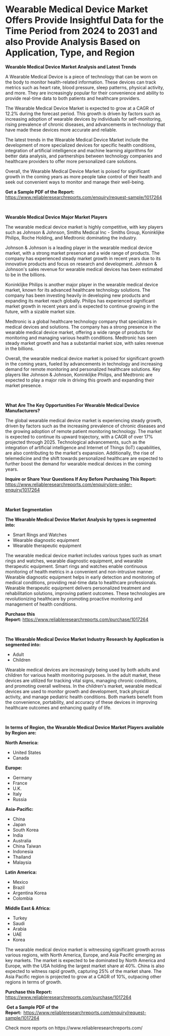 <p><h1>Wearable Medical Device Market Offers Provide Insightful Data for the Time Period from 2024 to 2031 and also Provide Analysis Based on Application, Type, and Region</h1></p><p><strong>Wearable Medical Device Market Analysis and Latest Trends</strong></p>
<p><p>A Wearable Medical Device is a piece of technology that can be worn on the body to monitor health-related information. These devices can track metrics such as heart rate, blood pressure, sleep patterns, physical activity, and more. They are increasingly popular for their convenience and ability to provide real-time data to both patients and healthcare providers.</p><p>The Wearable Medical Device Market is expected to grow at a CAGR of 12.2% during the forecast period. This growth is driven by factors such as increasing adoption of wearable devices by individuals for self-monitoring, rising prevalence of chronic diseases, and advancements in technology that have made these devices more accurate and reliable.</p><p>The latest trends in the Wearable Medical Device Market include the development of more specialized devices for specific health conditions, integration of artificial intelligence and machine learning algorithms for better data analysis, and partnerships between technology companies and healthcare providers to offer more personalized care solutions.</p><p>Overall, the Wearable Medical Device Market is poised for significant growth in the coming years as more people take control of their health and seek out convenient ways to monitor and manage their well-being.</p></p>
<p><strong>Get a Sample PDF of the Report:&nbsp;</strong> <a href="https://www.reliableresearchreports.com/enquiry/request-sample/1017264">https://www.reliableresearchreports.com/enquiry/request-sample/1017264</a></p>
<p>&nbsp;</p>
<p><strong>Wearable Medical Device Major Market Players</strong></p>
<p><p>The wearable medical device market is highly competitive, with key players such as Johnson & Johnson, Smiths Medical Inc - Smiths Group, Koninklijke Philips, Roche Holding, and Medtronic dominating the industry.</p><p>Johnson & Johnson is a leading player in the wearable medical device market, with a strong market presence and a wide range of products. The company has experienced steady market growth in recent years due to its innovative products and focus on research and development. Johnson & Johnson's sales revenue for wearable medical devices has been estimated to be in the billions.</p><p>Koninklijke Philips is another major player in the wearable medical device market, known for its advanced healthcare technology solutions. The company has been investing heavily in developing new products and expanding its market reach globally. Philips has experienced significant market growth in recent years and is expected to continue growing in the future, with a sizable market size.</p><p>Medtronic is a global healthcare technology company that specializes in medical devices and solutions. The company has a strong presence in the wearable medical device market, offering a wide range of products for monitoring and managing various health conditions. Medtronic has seen steady market growth and has a substantial market size, with sales revenue in the billions.</p><p>Overall, the wearable medical device market is poised for significant growth in the coming years, fueled by advancements in technology and increasing demand for remote monitoring and personalized healthcare solutions. Key players like Johnson & Johnson, Koninklijke Philips, and Medtronic are expected to play a major role in driving this growth and expanding their market presence.</p></p>
<p>&nbsp;</p>
<p><strong>What Are The Key Opportunities For Wearable Medical Device Manufacturers?</strong></p>
<p><p>The global wearable medical device market is experiencing steady growth, driven by factors such as the increasing prevalence of chronic diseases and the growing adoption of remote patient monitoring technology. The market is expected to continue its upward trajectory, with a CAGR of over 17% projected through 2025. Technological advancements, such as the integration of artificial intelligence and Internet of Things (IoT) capabilities, are also contributing to the market's expansion. Additionally, the rise of telemedicine and the shift towards personalized healthcare are expected to further boost the demand for wearable medical devices in the coming years.</p></p>
<p><strong>Inquire or Share Your Questions If Any Before Purchasing This Report:</strong> <a href="https://www.reliableresearchreports.com/enquiry/pre-order-enquiry/1017264">https://www.reliableresearchreports.com/enquiry/pre-order-enquiry/1017264</a></p>
<p>&nbsp;</p>
<p><strong>Market Segmentation</strong></p>
<p><strong>The Wearable Medical Device Market Analysis by types is segmented into:</strong></p>
<p><ul><li>Smart Rings and Watches</li><li>Wearable diagnostic equipment</li><li>Wearable therapeutic equipment</li></ul></p>
<p><p>The wearable medical device market includes various types such as smart rings and watches, wearable diagnostic equipment, and wearable therapeutic equipment. Smart rings and watches enable continuous monitoring of health metrics in a convenient and non-intrusive manner. Wearable diagnostic equipment helps in early detection and monitoring of medical conditions, providing real-time data to healthcare professionals. Wearable therapeutic equipment delivers personalized treatment and rehabilitation solutions, improving patient outcomes. These technologies are revolutionizing healthcare by promoting proactive monitoring and management of health conditions.</p></p>
<p><strong>Purchase this Report:&nbsp;</strong><a href="https://www.reliableresearchreports.com/purchase/1017264">https://www.reliableresearchreports.com/purchase/1017264</a></p>
<p>&nbsp;</p>
<p><strong>The Wearable Medical Device Market Industry Research by Application is segmented into:</strong></p>
<p><ul><li>Adult</li><li>Children</li></ul></p>
<p><p>Wearable medical devices are increasingly being used by both adults and children for various health monitoring purposes. In the adult market, these devices are utilized for tracking vital signs, managing chronic conditions, and promoting overall wellness. In the children's market, wearable medical devices are used to monitor growth and development, track physical activity, and manage pediatric health conditions. Both markets benefit from the convenience, portability, and accuracy of these devices in improving healthcare outcomes and enhancing quality of life.</p></p>
<p>&nbsp;</p>
<p><strong>In terms of Region, the Wearable Medical Device Market Players available by Region are:</strong></p>
<p>
    <p> <strong> North America: </strong>
        <ul>
            <li>United States</li>
            <li>Canada</li>
        </ul>
        </p> 
    <p> <strong> Europe: </strong>
        <ul>
            <li>Germany</li>
            <li>France</li>
            <li>U.K.</li>
            <li>Italy</li>
            <li>Russia</li>
        </ul>
        </p> 
    <p> <strong> Asia-Pacific: </strong>
        <ul>
            <li>China</li>
            <li>Japan</li>
            <li>South Korea</li>
            <li>India</li>
            <li>Australia</li>
            <li>China Taiwan</li>
            <li>Indonesia</li>
            <li>Thailand</li>
            <li>Malaysia</li>
        </ul>
        </p> 
    <p> <strong> Latin America: </strong>
        <ul>
            <li>Mexico</li>
            <li>Brazil</li>
            <li>Argentina Korea</li>
            <li>Colombia</li>
        </ul>
        </p> 
    <p> <strong> Middle East & Africa: </strong>
        <ul>
            <li>Turkey</li>
            <li>Saudi</li>
            <li>Arabia</li>
            <li>UAE</li>
            <li>Korea</li>
        </ul>
    </p>
    </p>
<p><p>The wearable medical device market is witnessing significant growth across various regions, with North America, Europe, and Asia Pacific emerging as key markets. The market is expected to be dominated by North America and Europe, with the USA holding the largest market share at 40%. China is also expected to witness rapid growth, capturing 25% of the market share. The Asia Pacific region is projected to grow at a CAGR of 10%, outpacing other regions in terms of growth.</p></p>
<p><strong>Purchase this Report: </strong><a href="https://www.reliableresearchreports.com/purchase/1017264">https://www.reliableresearchreports.com/purchase/1017264</a></p>
<p>&nbsp;<strong>Get a Sample PDF of the Report:&nbsp;&nbsp;</strong><a href="https://www.reliableresearchreports.com/enquiry/request-sample/1017264">https://www.reliableresearchreports.com/enquiry/request-sample/1017264</a></p>
<p><strong></strong></p>
<p>Check more reports on https://www.reliableresearchreports.com/</p>